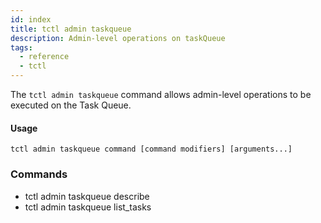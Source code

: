 ```yaml
---
id: index
title: tctl admin taskqueue
description: Admin-level operations on taskQueue
tags:
  - reference
  - tctl
---
```


The `tctl admin taskqueue` command allows admin-level operations to be executed on the Task Queue.

#### Usage
`tctl admin taskqueue command [command modifiers] [arguments...]`

### Commands
- tctl admin taskqueue describe
- tctl admin taskqueue list_tasks